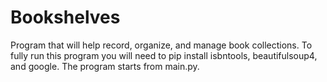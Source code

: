 # Bookshelves
Program that will help record, organize, and manage book collections.
To fully run this program you will need to pip install isbntools, beautifulsoup4, and google. The program starts from main.py.